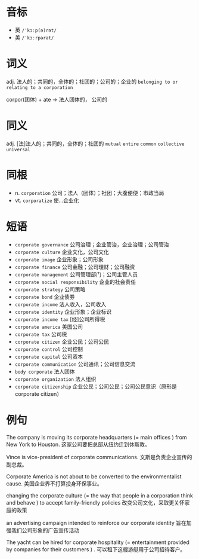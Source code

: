 # 音标

- 英 `/'kɔːp(ə)rət/`
- 美 `/ˈkɔːrpərət/`

# 词义

adj. 法人的；共同的，全体的；社团的；公司的；企业的
`belonging to or relating to a corporation`



corpor(团体) + ate → 法人团体的， 公司的

# 同义

adj. [法]法人的；共同的，全体的；社团的
`mutual` `entire` `common` `collective` `universal`

# 同根

- n. `corporation` 公司；法人（团体）；社团；大腹便便；市政当局
- vt. `corporatize` 使…企业化

# 短语

- `corporate governance` 公司治理；企业管治，企业治理；公司管治
- `corporate culture` 企业文化，公司文化
- `corporate image` 企业形象；公司形象
- `corporate finance` 公司金融；公司理财；公司融资
- `corporate management` 公司管理部门；公司主管人员
- `corporate social responsibility` 企业的社会责任
- `corporate strategy` 公司策略
- `corporate bond` 企业债券
- `corporate income` 法人收入，公司收入
- `corporate identity` 企业形象；企业标识
- `corporate income tax` [经]公司所得税
- `corporate america` 美国公司
- `corporate tax` 公司税
- `corporate citizen` 企业公民；公司公民
- `corporate control` 公司控制
- `corporate capital` 公司资本
- `corporate communication` 公司通讯；公司信息交流
- `body corporate` 法人团体
- `corporate organization` 法人组织
- `corporate citizenship` 企业公民；公司公民；公司公民意识（原形是corporate citizen）

# 例句

The company is moving its corporate headquarters (= main offices ) from New York to Houston.
这家公司要把总部从纽约迁到休斯敦。

Vince is vice-president of corporate communications.
文斯是负责企业宣传的副总裁。

Corporate America is not about to be converted to the environmentalist cause.
美国企业界不打算投身环保事业。

changing the corporate culture (= the way that people in a corporation think and behave ) to accept family-friendly policies
改变公司文化，采取更关怀家庭的政策

an advertising campaign intended to reinforce our corporate identity
旨在加强我们公司形象的广告宣传活动

The yacht can be hired for corporate hospitality (= entertainment provided by companies for their customers ) .
可以租下这艘游艇用于公司招待客户。


